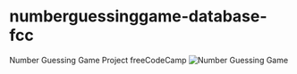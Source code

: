 # numberguessinggame-database-fcc
Number Guessing Game Project freeCodeCamp
![Number Guessing Game](https://github.com/user-attachments/assets/2952ce11-7998-4f44-b67f-77ae5fd880b6)
